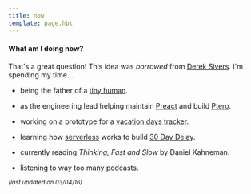 ```yaml
---
title: now
template: page.hbt
---
```

#### What am I doing now?

That's a great question! This idea was *borrowed* from [Derek Sivers](https://sivers.org/nowff). I'm spending my time...

* being the father of a [tiny human](http://lucashokanson.com).

* as the engineering lead helping maintain [Preact](http://www.preact.com) and build [Ptero](http://www.pterohq.com).

* working on a prototype for a [vacation days tracker](https://github.com/scarow/pto-tracker).

* learning how [serverless](https://github.com/serverless/serverless) works to build [30 Day Delay](http://30daydelay.com/).

* currently reading *Thinking, Fast and Slow* by Daniel Kahneman.

* listening to way too many podcasts.

<small>*(last updated on 03/04/16)*</small>
